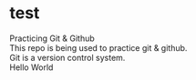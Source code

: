 # test
Practicing Git &amp; Github <br>
This repo is being used to practice git & github.<br>
Git is a version control system. <br>
Hello World
